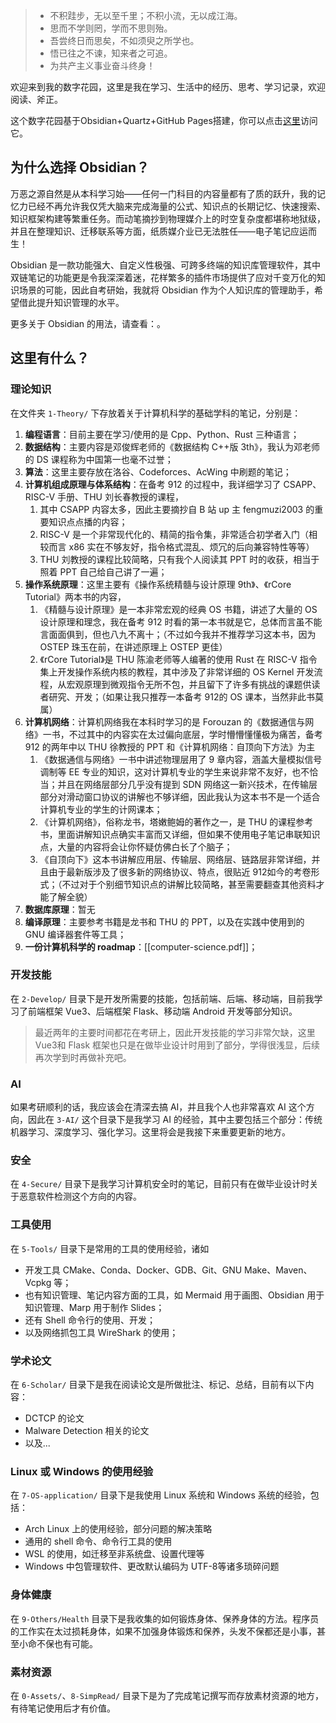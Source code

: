> - 不积跬步，无以至千里；不积小流，无以成江海。
> - 思而不学则罔，学而不思则殆。
> - 吾尝终日而思矣，不如须臾之所学也。
> - 悟已往之不谏，知来者之可追。
> - 为共产主义事业奋斗终身！

欢迎来到我的数字花园，这里是我在学习、生活中的经历、思考、学习记录，欢迎阅读、斧正。

这个数字花园基于Obsidian+Quartz+GitHub Pages搭建，你可以点击[这里](https://chestnutlsj.github.io/senjl-quartz-space/)访问它。

## 为什么选择 Obsidian？

万恶之源自然是从本科学习始——任何一门科目的内容量都有了质的跃升，我的记忆力已经不再允许我仅凭大脑来完成海量的公式、知识点的长期记忆、快速搜索、知识框架构建等繁重任务。而动笔摘抄到物理媒介上的时空复杂度都堪称地狱级，并且在整理知识、迁移联系等方面，纸质媒介业已无法胜任——电子笔记应运而生！

Obsidian 是一款功能强大、自定义性极强、可跨多终端的知识库管理软件，其中双链笔记的功能更是令我深深着迷，花样繁多的插件市场提供了应对千变万化的知识场景的可能，因此自考研始，我就将 Obsidian 作为个人知识库的管理助手，希望借此提升知识管理的水平。

更多关于 Obsidian 的用法，请查看：。

## 这里有什么？

### 理论知识

在文件夹 `1-Theory/` 下存放着关于计算机科学的基础学科的笔记，分别是：

1. **编程语言**：目前主要在学习/使用的是 Cpp、Python、Rust 三种语言；
2. **数据结构**：主要内容是邓俊辉老师的《数据结构 C++版 3th》，我认为邓老师的 DS 课程称为中国第一也毫不过誉；
3. **算法**：这里主要存放在洛谷、Codeforces、AcWing 中刷题的笔记；
4. **计算机组成原理与体系结构**：在备考 912 的过程中，我详细学习了 CSAPP、RISC-V 手册、THU 刘长春教授的课程，
   1. 其中 CSAPP 内容太多，因此主要摘抄自 B 站 up 主 fengmuzi2003 的重要知识点点播的内容；
   2. RISC-V 是一个非常现代化的、精简的指令集，非常适合初学者入门（相较而言 x86 实在不够友好，指令格式混乱、烦冗的后向兼容特性等等）
   3. THU 刘教授的课程比较简略，只有我个人阅读其 PPT 时的收获，相当于照着 PPT 自己给自己讲了一遍；
5. **操作系统原理**：这里主要有《操作系统精髓与设计原理 9th》、《rCore Tutorial》两本书的内容，
   1. 《精髓与设计原理》是一本非常宏观的经典 OS 书籍，讲述了大量的 OS 设计原理和理念，我在备考 912 时看的第一本书就是它，总体而言虽不能言面面俱到，但也八九不离十；（不过如今我并不推荐学习这本书，因为 OSTEP 珠玉在前，在讲述原理上 OSTEP 更佳）
   2. 《rCore Tutorial》是 THU 陈渝老师等人编著的使用 Rust 在 RISC-V 指令集上开发操作系统内核的教程，其中涉及了非常详细的 OS Kernel 开发流程，从宏观原理到微观指令无所不包，并且留下了许多有挑战的课题供读者研究、开发；（如果让我只推荐一本备考 912的 OS 课本，当然非此书莫属）
6. **计算机网络**：计算机网络我在本科时学习的是 Forouzan 的《数据通信与网络》一书，不过其中的内容实在太过偏向底层，学时懵懵懂懂极为痛苦，备考 912 的两年中以 THU 徐教授的 PPT 和《计算机网络：自顶向下方法》为主
   1. 《数据通信与网络》一书中讲述物理层用了 9 章内容，涵盖大量模拟信号调制等 EE 专业的知识，这对计算机专业的学生来说非常不友好，也不恰当；并且在网络层部分几乎没有提到 SDN 网络这一新兴技术，在传输层部分对滑动窗口协议的讲解也不够详细，因此我认为这本书不是一个适合计算机专业的学生的计网课本；
   2. 《计算机网络》，俗称龙书，塔嫩鲍姆的著作之一，是 THU 的课程参考书，里面讲解知识点确实丰富而又详细，但如果不使用电子笔记串联知识点，大量的内容将会让你怀疑仿佛白长了个脑子；
   3. 《自顶向下》这本书讲解应用层、传输层、网络层、链路层非常详细，并且由于最新版涉及了很多新的网络协议、特点，很贴近 912如今的考卷形式；（不过对于个别细节知识点的讲解比较简略，甚至需要翻查其他资料才能了解全貌）
7. **数据库原理**：暂无
8. **编译原理**：主要参考书籍是龙书和 THU 的 PPT，以及在实践中使用到的 GNU 编译器套件等工具；
9. **一份计算机科学的 roadmap**：[[computer-science.pdf]]；

### 开发技能

在 `2-Develop/` 目录下是开发所需要的技能，包括前端、后端、移动端，目前我学习了前端框架 Vue3、后端框架 Flask、移动端 Android 开发等部分知识。

> 最近两年的主要时间都花在考研上，因此开发技能的学习非常欠缺，这里 Vue3和 Flask 框架也只是在做毕业设计时用到了部分，学得很浅显，后续再次学到时再做补充吧。

### AI

如果考研顺利的话，我应该会在清深去搞 AI，并且我个人也非常喜欢 AI 这个方向，因此在 `3-AI/` 这个目录下是我学习 AI 的经验，其中主要包括三个部分：传统机器学习、深度学习、强化学习。这里将会是我接下来重要更新的地方。

### 安全

在 `4-Secure/` 目录下是我学习计算机安全时的笔记，目前只有在做毕业设计时关于恶意软件检测这个方向的内容。

### 工具使用

在 `5-Tools/` 目录下是常用的工具的使用经验，诸如

- 开发工具 CMake、Conda、Docker、GDB、Git、GNU Make、Maven、Vcpkg 等；
- 也有知识管理、笔记内容方面的工具，如 Mermaid 用于画图、Obsidian 用于知识管理、Marp 用于制作 Slides；
- 还有 Shell 命令行的使用、开发；
- 以及网络抓包工具 WireShark 的使用；

### 学术论文

在 `6-Scholar/` 目录下是我在阅读论文是所做批注、标记、总结，目前有以下内容：

- DCTCP 的论文
- Malware Detection 相关的论文
- 以及...

### Linux 或 Windows 的使用经验

在 `7-OS-application/` 目录下是我使用 Linux 系统和 Windows 系统的经验，包括：

- Arch Linux 上的使用经验，部分问题的解决策略
- 通用的 shell 命令、命令行工具的使用
- WSL 的使用，如迁移至非系统盘、设置代理等
- Windows 中包管理软件、更改默认编码为 UTF-8等诸多琐碎问题

### 身体健康

在 `9-Others/Health` 目录下是我收集的如何锻炼身体、保养身体的方法。程序员的工作实在太过损耗身体，如果不加强身体锻炼和保养，头发不保都还是小事，甚至小命不保也有可能。

### 素材资源

在 `0-Assets/`、`8-SimpRead/` 目录下是为了完成笔记撰写而存放素材资源的地方，有待笔记使用后才有价值。
